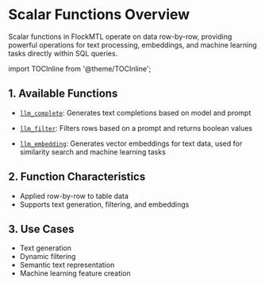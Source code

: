 # Scalar Functions Overview

Scalar functions in FlockMTL operate on data row-by-row, providing powerful operations for text processing, embeddings,
and machine learning tasks directly within SQL queries.

import TOCInline from '@theme/TOCInline';

<TOCInline toc={toc} />

## 1. Available Functions

- [`llm_complete`](/docs/scalar-functions/llm-complete): Generates text completions based on model and prompt

- [`llm_filter`](/docs/scalar-functions/llm-filter): Filters rows based on a prompt and returns boolean values

- [`llm_embedding`](/docs/scalar-functions/llm-embedding): Generates vector embeddings for text data, used for
  similarity search and machine learning tasks

## 2. Function Characteristics

- Applied row-by-row to table data
- Supports text generation, filtering, and embeddings

## 3. Use Cases

- Text generation
- Dynamic filtering
- Semantic text representation
- Machine learning feature creation
